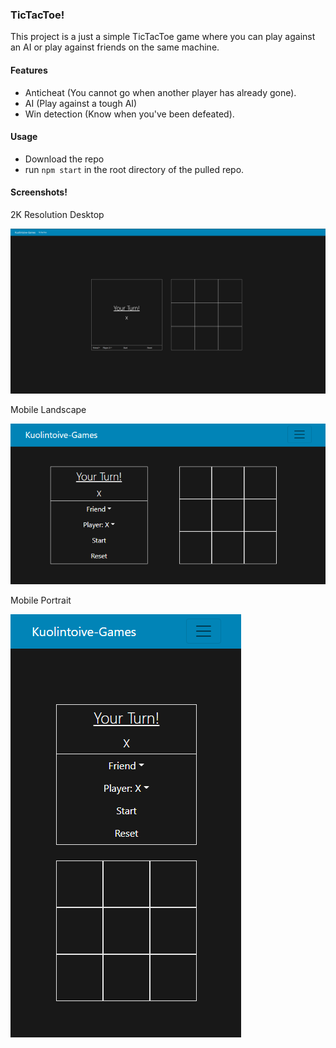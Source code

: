 ### TicTacToe!
This project is a just a simple TicTacToe game where you can play against an AI or play
against friends on the same machine.

#### Features
- Anticheat (You cannot go when another player has already gone).
- AI (Play against a tough AI)
- Win detection (Know when you've been defeated).

#### Usage
- Download the repo
- run `npm start` in the root directory of the pulled repo.

#### Screenshots!
2K Resolution Desktop

![Screenshot](/docs/image/desktop.PNG)

Mobile Landscape

![Screenshot](/docs/image/mobile-landscape.PNG)

Mobile Portrait

![Screenshot](/docs/image/mobile-portrait.PNG)